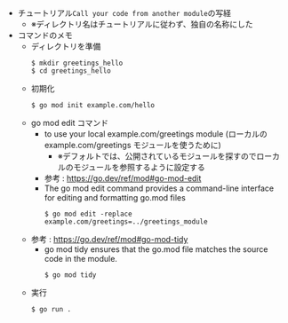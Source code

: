 - チュートリアル`Call your code from another module`の写経  
    - ※ディレクトリ名はチュートリアルに従わず、独自の名称にした  
- コマンドのメモ  
    - ディレクトリを準備  
        ```
        $ mkdir greetings_hello
        $ cd greetings_hello
        ```
    - 初期化  
        ```
        $ go mod init example.com/hello
        ```
    - go mod edit コマンド  
        - to use your local example.com/greetings module (ローカルの example.com/greetings モジュールを使うために)
            - ※デフォルトでは、公開されているモジュールを探すのでローカルのモジュールを参照するように設定する  
        - 参考 : https://go.dev/ref/mod#go-mod-edit
        - The go mod edit command provides a command-line interface for editing and formatting go.mod files
            ```
            $ go mod edit -replace example.com/greetings=../greetings_module
            ```
    - 参考 : https://go.dev/ref/mod#go-mod-tidy
        - go mod tidy ensures that the go.mod file matches the source code in the module.
            ```
            $ go mod tidy
            ```
    - 実行
        ```
        $ go run .
        ```
